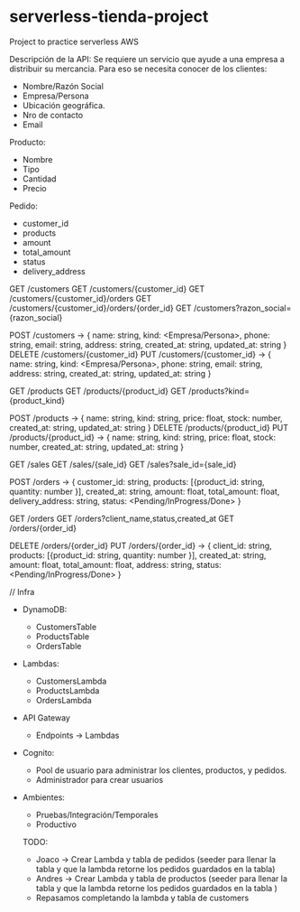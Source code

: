 # serverless-tienda-project
Project to practice serverless AWS

Descripción de la API: Se requiere un servicio que ayude a una empresa a distribuir su mercancia. Para eso se necesita conocer de los clientes:

- Nombre/Razón Social
- Empresa/Persona
- Ubicación geográfica. 
- Nro de contacto
- Email

Producto:
- Nombre
- Tipo
- Cantidad
- Precio

Pedido:
- customer_id
- products
- amount
- total_amount
- status
- delivery_address


GET /customers
GET /customers/{customer_id}
GET /customers/{customer_id}/orders
GET /customers/{customer_id}/orders/{order_id}
GET /customers?razon_social={razon_social}

POST /customers -> {  name: string, kind: <Empresa/Persona>, phone: string, email: string, address: string, created_at: string, updated_at: string }
DELETE /customers/{customer_id}
PUT /customers/{customer_id} ->  {  name: string, kind: <Empresa/Persona>, phone: string, email: string, address: string, created_at: string, updated_at: string }

GET /products
GET /products/{product_id}
GET /products?kind={product_kind}

POST /products -> { name: string, kind: string, price: float, stock: number, created_at: string, updated_at: string }
DELETE /products/{product_id}
PUT /products/{product_id} ->  { name: string, kind: string, price: float, stock: number, created_at: string, updated_at: string }

GET /sales
GET /sales/{sale_id}
GET /sales?sale_id={sale_id}

POST /orders -> { customer_id: string, products: [{product_id: string, quantity: number }], created_at: string, amount: float, total_amount: float, delivery_address: string, status: <Pending/InProgress/Done> }


GET /orders
GET /orders?client_name,status,created_at
GET /orders/{order_id}

DELETE /orders/{order_id}
PUT /orders/{order_id} -> { client_id: string, products: [{product_id: string, quantity: number }], created_at: string, amount: float, total_amount: float, address: string, status: <Pending/InProgress/Done> }


// Infra
- DynamoDB:
    - CustomersTable
    - ProductsTable
    - OrdersTable
- Lambdas:
    - CustomersLambda
    - ProductsLambda
    - OrdersLambda
- API Gateway
    - Endpoints -> Lambdas
- Cognito:
    - Pool de usuario para administrar los clientes, productos, y pedidos.
    - Administrador para crear usuarios
- Ambientes:
    - Pruebas/Integración/Temporales
    - Productivo



    TODO:

    - Joaco -> Crear Lambda y tabla de pedidos (seeder para llenar la tabla y que la lambda retorne los pedidos guardados en la tabla)
    - Andres -> Crear Lambda y tabla de productos (seeder para llenar la tabla y que la lambda retorne los pedidos guardados en la tabla )
    - Repasamos completando la lambda y tabla de customers